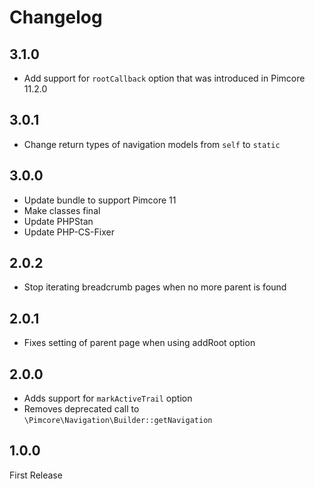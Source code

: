 # Changelog

## 3.1.0

* Add support for `rootCallback` option that was introduced in Pimcore 11.2.0

## 3.0.1

* Change return types of navigation models from `self` to `static`

## 3.0.0

* Update bundle to support Pimcore 11
* Make classes final
* Update PHPStan
* Update PHP-CS-Fixer

## 2.0.2

* Stop iterating breadcrumb pages when no more parent is found

## 2.0.1

* Fixes setting of parent page when using addRoot option

## 2.0.0

* Adds support for `markActiveTrail` option
* Removes deprecated call to `\Pimcore\Navigation\Builder::getNavigation`

## 1.0.0

First Release
